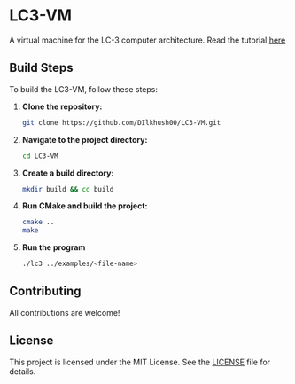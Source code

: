 # LC3-VM

A virtual machine for the LC-3 computer architecture. Read the tutorial [here](https://www.jmeiners.com/lc3-vm/)

## Build Steps

To build the LC3-VM, follow these steps:

1.  **Clone the repository:**
    ```bash
    git clone https://github.com/DIlkhush00/LC3-VM.git
    ```
2.  **Navigate to the project directory:**
    ```bash
    cd LC3-VM
    ```
3.  **Create a build directory:**
    ```bash
    mkdir build && cd build
    ```
4.  **Run CMake and build the project:**
    ```bash
    cmake ..
    make
    ```
5. **Run the program**
   ```bash
   ./lc3 ../examples/<file-name>
   ```

## Contributing

All contributions are welcome!

## License

This project is licensed under the MIT License. See the [LICENSE](LICENSE) file for details.
